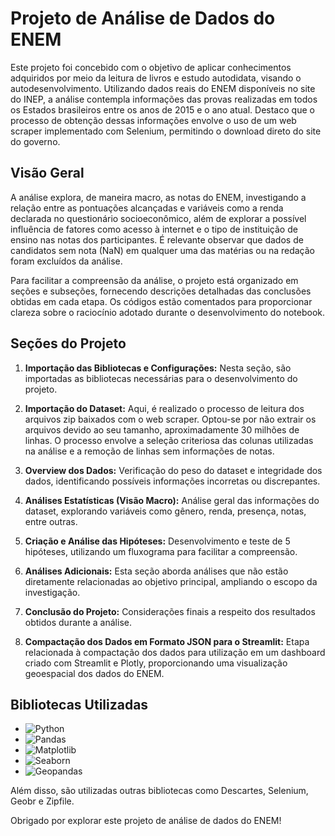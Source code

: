 # Projeto de Análise de Dados do ENEM

Este projeto foi concebido com o objetivo de aplicar conhecimentos adquiridos por meio da leitura de livros e estudo autodidata, visando o autodesenvolvimento. Utilizando dados reais do ENEM disponíveis no site do INEP, a análise contempla informações das provas realizadas em todos os Estados brasileiros entre os anos de 2015 e o ano atual. Destaco que o processo de obtenção dessas informações envolve o uso de um web scraper implementado com Selenium, permitindo o download direto do site do governo.

## Visão Geral

A análise explora, de maneira macro, as notas do ENEM, investigando a relação entre as pontuações alcançadas e variáveis como a renda declarada no questionário socioeconômico, além de explorar a possível influência de fatores como acesso à internet e o tipo de instituição de ensino nas notas dos participantes. É relevante observar que dados de candidatos sem nota (NaN) em qualquer uma das matérias ou na redação foram excluídos da análise.

Para facilitar a compreensão da análise, o projeto está organizado em seções e subseções, fornecendo descrições detalhadas das conclusões obtidas em cada etapa. Os códigos estão comentados para proporcionar clareza sobre o raciocínio adotado durante o desenvolvimento do notebook.

## Seções do Projeto

1. **Importação das Bibliotecas e Configurações:**
   Nesta seção, são importadas as bibliotecas necessárias para o desenvolvimento do projeto.

2. **Importação do Dataset:**
   Aqui, é realizado o processo de leitura dos arquivos zip baixados com o web scraper. Optou-se por não extrair os arquivos devido ao seu tamanho, aproximadamente 30 milhões de linhas. O processo envolve a seleção criteriosa das colunas utilizadas na análise e a remoção de linhas sem informações de notas.

3. **Overview dos Dados:**
   Verificação do peso do dataset e integridade dos dados, identificando possíveis informações incorretas ou discrepantes.

4. **Análises Estatísticas (Visão Macro):**
   Análise geral das informações do dataset, explorando variáveis como gênero, renda, presença, notas, entre outras.

5. **Criação e Análise das Hipóteses:**
   Desenvolvimento e teste de 5 hipóteses, utilizando um fluxograma para facilitar a compreensão.

6. **Análises Adicionais:**
   Esta seção aborda análises que não estão diretamente relacionadas ao objetivo principal, ampliando o escopo da investigação.

7. **Conclusão do Projeto:**
   Considerações finais a respeito dos resultados obtidos durante a análise.

8. **Compactação dos Dados em Formato JSON para o Streamlit:**
   Etapa relacionada à compactação dos dados para utilização em um dashboard criado com Streamlit e Plotly, proporcionando uma visualização geoespacial dos dados do ENEM.

## Bibliotecas Utilizadas

- ![Python](https://img.shields.io/badge/Python-3.8%2B-blue)
- ![Pandas](https://img.shields.io/badge/Library-Pandas-orange)
- ![Matplotlib](https://img.shields.io/badge/Library-Matplotlib-orange)
- ![Seaborn](https://img.shields.io/badge/Library-Seaborn-orange)
- ![Geopandas](https://img.shields.io/badge/Library-Geopandas-orange)

Além disso, são utilizadas outras bibliotecas como Descartes, Selenium, Geobr e Zipfile.

Obrigado por explorar este projeto de análise de dados do ENEM!
